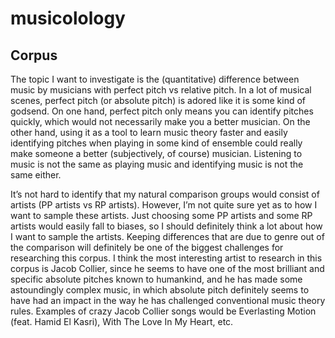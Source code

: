 # musicolology
## Corpus
The topic I want to investigate is the (quantitative) difference between music by musicians with perfect pitch vs relative pitch. In a lot of musical scenes, perfect pitch (or absolute pitch) is adored like it is some kind of godsend. On one hand, perfect pitch only means you can identify pitches quickly, which would not necessarily make you a better musician. On the other hand, using it as a tool to learn music theory faster and easily identifying pitches when playing in some kind of ensemble could really make someone a better (subjectively, of course) musician. Listening to music is not the same as playing music and identifying music is not the same either. 

It’s not hard to identify that my natural comparison groups would consist of artists (PP artists vs RP artists). However, I’m not quite sure yet as to how I want to sample these artists. Just choosing some PP artists and some RP artists would easily fall to biases, so I should definitely think a lot about how I want to sample the artists. Keeping differences that are due to genre out of the comparison will definitely be one of the biggest challenges for researching this corpus. I think the most interesting artist to research in this corpus is Jacob Collier, since he seems to have one of the most brilliant and specific absolute pitches known to humankind, and he has made some astoundingly complex music, in which absolute pitch definitely seems to have had an impact in the way he has challenged conventional music theory rules. Examples of crazy Jacob Collier songs would be Everlasting Motion (feat. Hamid El Kasri), With The Love In My Heart, etc.
